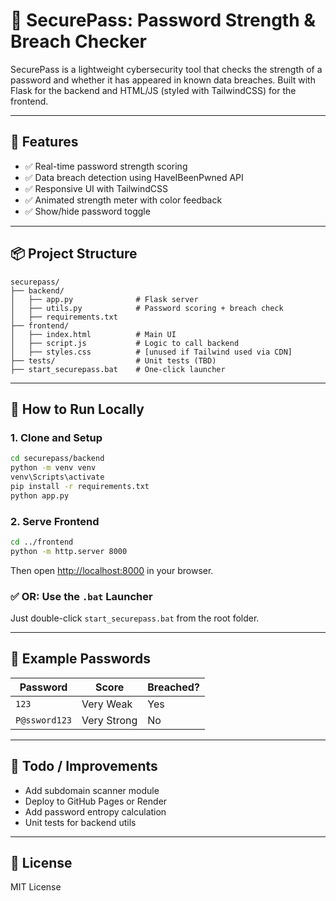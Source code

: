 # 🔐 SecurePass: Password Strength & Breach Checker

SecurePass is a lightweight cybersecurity tool that checks the strength of a password and whether it has appeared in known data breaches. Built with Flask for the backend and HTML/JS (styled with TailwindCSS) for the frontend.

---

## 🌟 Features

- ✅ Real-time password strength scoring  
- ✅ Data breach detection using HaveIBeenPwned API  
- ✅ Responsive UI with TailwindCSS  
- ✅ Animated strength meter with color feedback  
- ✅ Show/hide password toggle

---

## 📦 Project Structure

```
securepass/
├── backend/
│   ├── app.py              # Flask server
│   ├── utils.py            # Password scoring + breach check
│   ├── requirements.txt
├── frontend/
│   ├── index.html          # Main UI
│   ├── script.js           # Logic to call backend
│   ├── styles.css          # [unused if Tailwind used via CDN]
├── tests/                  # Unit tests (TBD)
├── start_securepass.bat    # One-click launcher
```

---

## 🚀 How to Run Locally

### 1. Clone and Setup

```bash
cd securepass/backend
python -m venv venv
venv\Scripts\activate
pip install -r requirements.txt
python app.py
```

### 2. Serve Frontend

```bash
cd ../frontend
python -m http.server 8000
```

Then open [http://localhost:8000](http://localhost:8000) in your browser.

### ✅ OR: Use the `.bat` Launcher

Just double-click `start_securepass.bat` from the root folder.

---

## 🧪 Example Passwords

| Password        | Score        | Breached? |
|----------------|--------------|-----------|
| `123`          | Very Weak    | Yes       |
| `P@ssword123`  | Very Strong  | No        |

---

## 🔧 Todo / Improvements

- Add subdomain scanner module  
- Deploy to GitHub Pages or Render  
- Add password entropy calculation  
- Unit tests for backend utils

---

## 📄 License

MIT License
